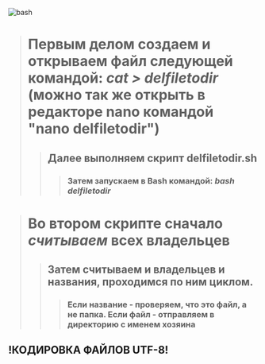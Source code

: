 ![bash](https://github.com/FrndIliaDev/FinalUbuntu/assets/143520577/7e88db2c-b651-447c-8de3-4df4e1020d82)
> # Первым делом создаем и открываем файл следующей командой: *cat > delfiletodir* (можно так же открыть в редакторе nano командой "nano delfiletodir")
> > ## Далее выполняем скрипт **delfiletodir.sh**
> > > ### Затем запускаем в Bash командой: *bash delfiletodir*

> # Во втором скрипте сначало _считываем_ всех владельцев
> > ## Затем считываем и владельцев и названия, проходимся по ним циклом.
> > > ### Если название - проверяем, что это файл, а не папка. Если файл - отправляем в директорию с именем хозяина


## **!КОДИРОВКА ФАЙЛОВ UTF-8!**
